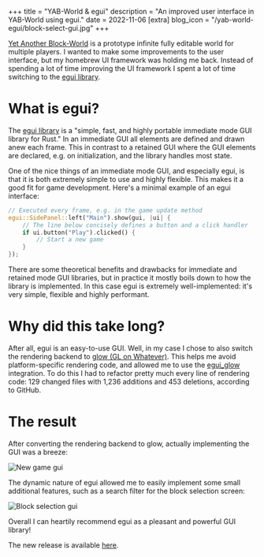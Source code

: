+++
title = "YAB-World & egui"
description = "An improved user interface in YAB-World using egui."
date = 2022-11-06
[extra]
blog_icon = "/yab-world-egui/block-select-gui.jpg"
+++

[Yet Another Block-World](/blog/yab-world) is a prototype infinite fully editable world for multiple players. I wanted to make some improvements to the user interface, but my homebrew UI framework was holding me back. Instead of spending a lot of time improving the UI framework I spent a lot of time switching to the [egui library](https://github.com/emilk/egui).

<!-- more -->

# What is egui?

The [egui library](https://github.com/emilk/egui) is a "simple, fast, and highly portable immediate mode GUI library for Rust." In an immediate GUI all elements are defined and drawn anew each frame. This in contrast to a retained GUI where the GUI elements are declared, e.g. on initialization, and the library handles most state.

One of the nice things of an immediate mode GUI, and especially egui, is that it is both extremely simple to use and highly flexible. This makes it a good fit for game development. Here's a minimal example of an egui interface:

```rust
// Executed every frame, e.g. in the game update method
egui::SidePanel::left("Main").show(gui, |ui| {
    // The line below concisely defines a button and a click handler
    if ui.button("Play").clicked() {
        // Start a new game
    }
});
```

There are some theoretical benefits and drawbacks for immediate and retained mode GUI libraries, but in practice it mostly boils down to how the library is implemented. In this case egui is extremely well-implemented: it's very simple, flexible and highly performant.

# Why did this take long?

After all, egui is an easy-to-use GUI. Well, in my case I chose to also switch the rendering backend to [glow (GL on Whatever)](https://github.com/grovesNL/glow). This helps me avoid platform-specific rendering code, and allowed me to use the [egui_glow](https://github.com/emilk/egui/tree/master/crates/egui_glow) integration. To do this I had to refactor pretty much every line of rendering code: 129 changed files with 1,236 additions and 453 deletions, according to GitHub. 

# The result

After converting the rendering backend to glow, actually implementing the GUI was a breeze:

![New game gui](/yab-world-egui/new-game-gui.jpg)

The dynamic nature of egui allowed me to easily implement some small additional features, such as a search filter for the block selection screen:

![Block selection gui](/yab-world-egui/block-select-gui.jpg)

Overall I can heartily recommend egui as a pleasant and powerful GUI library!

The new release is available [here](https://github.com/grunnt/yab-world/releases).